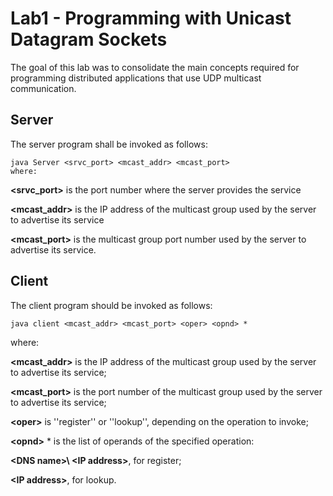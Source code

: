 # Lab1 - Programming with Unicast Datagram Sockets

The goal of this lab was to consolidate the main concepts required for programming distributed applications that use UDP multicast communication.


## Server 

The server program shall be invoked as follows:
```
java Server <srvc_port> <mcast_addr> <mcast_port>
where:
```

**\<srvc_port\>** is the port number where the server provides the service

**\<mcast_addr\>** is the IP address of the multicast group used by the server to advertise its service

**\<mcast_port\>** is the multicast group port number used by the server to advertise its service.

## Client

The client program should be invoked as follows:
```
java client <mcast_addr> <mcast_port> <oper> <opnd> *
```

where:

**\<mcast_addr\>** is the IP address of the multicast group used by the server to advertise its service;

**\<mcast_port\>** is the port number of the multicast group used by the server to advertise its service;

**\<oper\>** is ''register'' or ''lookup'', depending on the operation to invoke;

**\<opnd\>** * is the list of operands of the specified operation:

**\<DNS name>\ \<IP address\>**, for register;

**\<IP address\>**, for lookup.